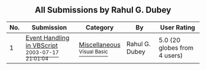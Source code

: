 ﻿<div align="center">

## All Submissions by Rahul G\. Dubey

</div>

No.  | Submission | Category | By   | User Rating
---- | ---------- | -------- | ---- | -----------
1 | [Event Handling in VBScript<br /><sup>2003-07-17 21:01:04</sup>](https://github.com/Planet-Source-Code/rahul-g-dubey-event-handling-in-vbscript__1-46980) | [Miscellaneous<br /><sup>Visual Basic</sup>](../ByCategory/miscellaneous__1-1.md) | Rahul G\. Dubey | 5.0 (20 globes from 4 users)
